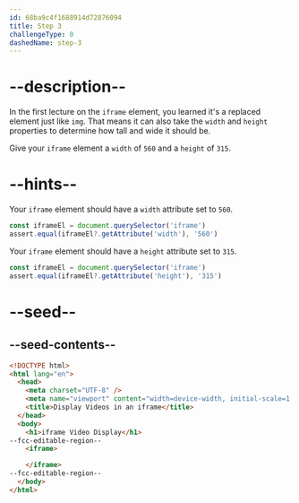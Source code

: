 ```yaml
---
id: 68ba9c4f1688914d72876094
title: Step 3
challengeType: 0
dashedName: step-3
---
```


# --description--

In the first lecture on the `iframe` element, you learned it's a replaced element just like `img`. That means it can also take the `width` and `height` properties to determine how tall and wide it should be.

Give your `iframe` element a `width` of `560` and a `height` of `315`.

# --hints--

Your `iframe` element should have a `width` attribute set to `560`.

```js
const iframeEl = document.querySelector('iframe')
assert.equal(iframeEl?.getAttribute('width'), '560')
```

Your `iframe` element should have a `height` attribute set to `315`.

```js
const iframeEl = document.querySelector('iframe')
assert.equal(iframeEl?.getAttribute('height'), '315')
```

# --seed--

## --seed-contents--

```html
<!DOCTYPE html>
<html lang="en">
  <head>
    <meta charset="UTF-8" />
    <meta name="viewport" content="width=device-width, initial-scale=1.0" />
    <title>Display Videos in an iframe</title>
  </head>
  <body>
    <h1>iframe Video Display</h1>
--fcc-editable-region--
    <iframe>

    </iframe>
--fcc-editable-region--
  </body>
</html>
```
